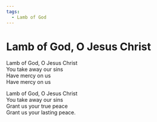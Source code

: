 ```yaml
---
tags:
  - Lamb of God
---
```

  
# Lamb of God, O Jesus Christ  
  
Lamb of God, O Jesus Christ  
You take away our sins  
Have mercy on us  
Have mercy on us  
  
Lamb of God, O Jesus Christ  
You take away our sins  
Grant us your true peace  
Grant us your lasting peace.  